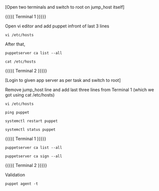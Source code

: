 [Open two terminals and switch to root on jump_host itself]

{{{{{ Terminal 1 }}}}}

Open vi editor and add puppet infront of last 3 lines
```
vi /etc/hosts
```
After that,
```
puppetserver ca list --all
```
```
cat /etc/hosts
```


{{{{{ Terminal 2 }}}}}

[Login to given app server as per task and switch to root]

Remove jump_host line and add last three lines from Terminal 1 (which we got using cat /etc/hosts)
```
vi /etc/hosts
```
```
ping puppet
```
```
systemctl restart puppet
```
```
systemctl status puppet
```

{{{{{ Terminal 1 }}}}}
```
puppetserver ca list --all
```
```
puppetserver ca sign --all
```


{{{{{ Terminal 2 }}}}}

Validation
```
puppet agent -t
```
